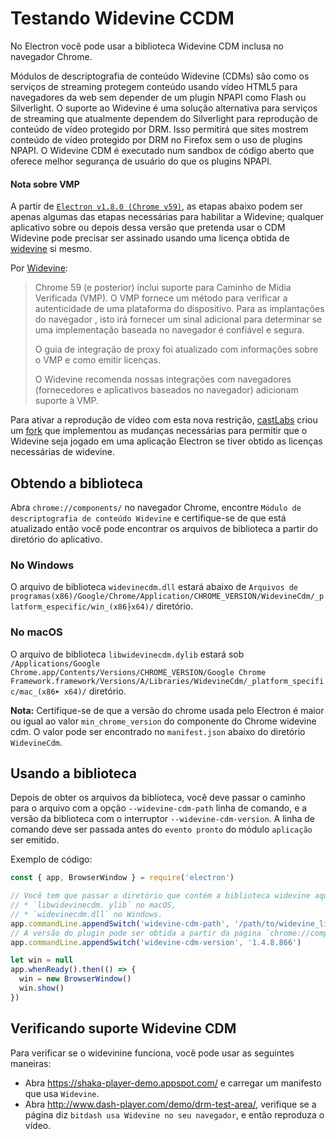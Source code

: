 # Testando Widevine CCDM

No Electron você pode usar a biblioteca Widevine CDM inclusa no navegador Chrome.

Módulos de descriptografia de conteúdo Widevine (CDMs) são como os serviços de streaming protegem conteúdo usando vídeo HTML5 para navegadores da web sem depender de um plugin NPAPI como Flash ou Silverlight. O suporte ao Widevine é uma solução alternativa para serviços de streaming que atualmente dependem do Silverlight para reprodução de conteúdo de vídeo protegido por DRM. Isso permitirá que sites mostrem conteúdo de vídeo protegido por DRM no Firefox sem o uso de plugins NPAPI. O Widevine CDM é executado num sandbox de código aberto que oferece melhor segurança de usuário do que os plugins NPAPI.

#### Nota sobre VMP

A partir de [`Electron v1.8.0 (Chrome v59)`](https://electronjs.org/releases#1.8.1), as etapas abaixo podem ser apenas algumas das etapas necessárias para habilitar a Widevine; qualquer aplicativo sobre ou depois dessa versão que pretenda usar o CDM Widevine pode precisar ser assinado usando uma licença obtida de [widevine](https://www.widevine.com/) si mesmo.

Por [Widevine](https://www.widevine.com/):

> Chrome 59 (e posterior) inclui suporte para Caminho de Mídia Verificada (VMP). O VMP fornece um método para verificar a autenticidade de uma plataforma do dispositivo. Para as implantações do navegador , isto irá fornecer um sinal adicional para determinar se uma implementação baseada no navegador é confiável e segura.
> 
> O guia de integração de proxy foi atualizado com informações sobre o VMP e como emitir licenças.
> 
> O Widevine recomenda nossas integrações com navegadores (fornecedores e aplicativos baseados no navegador) adicionam suporte à VMP.

Para ativar a reprodução de vídeo com esta nova restrição, [castLabs](https://castlabs.com/open-source/downstream/) criou um [fork](https://github.com/castlabs/electron-releases) que implementou as mudanças necessárias para permitir que o Widevine seja jogado em uma aplicação Electron se tiver obtido as licenças necessárias de widevine.

## Obtendo a biblioteca

Abra `chrome://components/` no navegador Chrome, encontre `Módulo de descriptografia de conteúdo Widevine` e certifique-se de que está atualizado então você pode encontrar os arquivos de biblioteca a partir do diretório do aplicativo.

### No Windows

O arquivo de biblioteca `widevinecdm.dll` estará abaixo de `Arquivos de programas(x86)/Google/Chrome/Application/CHROME_VERSION/WidevineCdm/_platform_especific/win_(x86├x64)/` diretório.

### No macOS

O arquivo de biblioteca `libwidevinecdm.dylib` estará sob `/Applications/Google Chrome.app/Contents/Versions/CHROME_VERSION/Google Chrome Framework.framework/Versions/A/Libraries/WidevineCdm/_platform_specific/mac_(x86➤ x64)/` diretório.

**Nota:** Certifique-se de que a versão do chrome usada pelo Electron é maior ou igual ao valor `min_chrome_version` do componente do Chrome widevine cdm. O valor pode ser encontrado no `manifest.json` abaixo do diretório `WidevineCdm`.

## Usando a biblioteca

Depois de obter os arquivos da biblioteca, você deve passar o caminho para o arquivo com a opção `--widevine-cdm-path` linha de comando, e a versão da biblioteca com o interruptor `--widevine-cdm-version`. A linha de comando deve ser passada antes do `evento pronto` do módulo `aplicação` ser emitido.

Exemplo de código:

```javascript
const { app, BrowserWindow } = require('electron')

// Você tem que passar o diretório que contém a biblioteca widevine aqui, é
// * `libwidevinecdm. ylib` no macOS,
// * `widevinecdm.dll` no Windows.
app.commandLine.appendSwitch('widevine-cdm-path', '/path/to/widevine_library')
// A versão do plugin pode ser obtida a partir da página `chrome://components` no Chrome.
app.commandLine.appendSwitch('widevine-cdm-version', '1.4.8.866')

let win = null
app.whenReady().then(() => {
  win = new BrowserWindow()
  win.show()
})
```

## Verificando suporte Widevine CDM

Para verificar se o widevinine funciona, você pode usar as seguintes maneiras:

* Abra https://shaka-player-demo.appspot.com/ e carregar um manifesto que usa `Widevine`.
* Abra http://www.dash-player.com/demo/drm-test-area/, verifique se a página diz `bitdash usa Widevine no seu navegador`, e então reproduza o vídeo.
